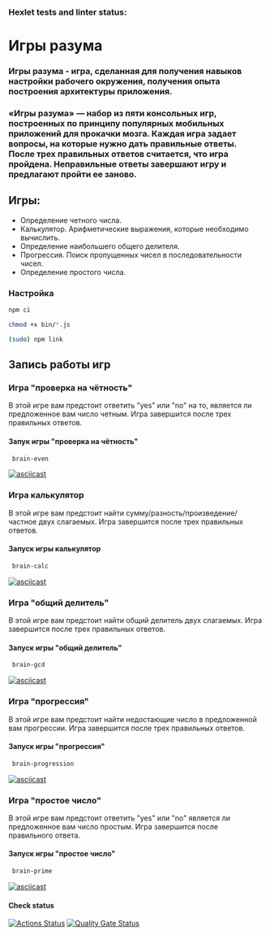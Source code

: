 ### Hexlet tests and linter status:
# Игры разума
### Игры разума - игра, сделанная для получения навыков настройки рабочего окружения, получения опыта построения архитектуры приложения.

### «Игры разума» — набор из пяти консольных игр, построенных по принципу популярных мобильных приложений для прокачки мозга. Каждая игра задает вопросы, на которые нужно дать правильные ответы. После трех правильных ответов считается, что игра пройдена. Неправильные ответы завершают игру и предлагают пройти ее заново.
## Игры:
- Определение четного числа.
- Калькулятор. Арифметические выражения, которые необходимо вычислить.
- Определение наибольшего общего делителя.
- Прогрессия. Поиск пропущенных чисел в последовательности чисел.
- Определение простого числа.
### Настройка 
```bash
npm ci
 ```
 ```bash
chmod +x bin/*.js
 ```
 ```bash
(sudo) npm link
 ```
 ## Запись работы игр
 ### Игра "проверка на чётность"

В этой игре вам предстоит ответить "yes" или "no" на то, является ли предложенное вам число четным. Игра завершится после трех правильных ответов.
#### Запук игры "проверка на чётность"
 ```bash
  brain-even
  ```
[![asciicast](https://asciinema.org/a/uHODAHMilPzac3c76vgvLZAKe.svg)](https://asciinema.org/a/uHODAHMilPzac3c76vgvLZAKe)
### Игра калькулятор

В этой игре вам предстоит найти сумму/разность/произведение/частное двух слагаемых. Игра завершится после трех правильных ответов.

#### Запуск игры калькулятор
 ```bash
  brain-calc
  ```
[![asciicast](https://asciinema.org/a/iQVcBLNWiXEN0IHoQrLcUQMFk.svg)](https://asciinema.org/a/iQVcBLNWiXEN0IHoQrLcUQMFk)
### Игра "общий делитель"

В этой игре вам предстоит найти общий делитель двух слагаемых. Игра завершится после трех правильных ответов.

#### Запуск игры "общий делитель"
 ```bash
  brain-gcd
  ```
[![asciicast](https://asciinema.org/a/8GzYjjhXNawZQ2lwhOx3ZNJUb.svg)](https://asciinema.org/a/8GzYjjhXNawZQ2lwhOx3ZNJUb)
### Игра "прогрессия"

В этой игре вам предстоит найти недостающие число в предложенной вам прогрессии. Игра завершится после трех правильных ответов.
#### Запуск игры "прогрессия"
 ```bash
  brain-progression
  ```
[![asciicast](https://asciinema.org/a/u0I890h0zGl9AxyBR7VFON8RL.svg)](https://asciinema.org/a/u0I890h0zGl9AxyBR7VFON8RL)
### Игра "простое число" 

В этой игре вам предстоит ответить "yes" или "no" является ли предложенное вам число простым. Игра завершится после правильного ответа.

#### Запуск игры "простое число"
 ```bash
  brain-prime
  ```
[![asciicast](https://asciinema.org/a/JiUkPZXBdO8EnfiG9GWm55UvP.svg)](https://asciinema.org/a/JiUkPZXBdO8EnfiG9GWm55UvP)
#### Check status
[![Actions Status](https://github.com/frieren-jp/frontend-project-44/actions/workflows/hexlet-check.yml/badge.svg)](https://github.com/frieren-jp/frontend-project-44/actions)
[![Quality Gate Status](https://sonarcloud.io/api/project_badges/measure?project=frieren-jp_frontend-project-44&metric=alert_status)](https://sonarcloud.io/dashboard?id=frieren-jp_frontend-project-44)